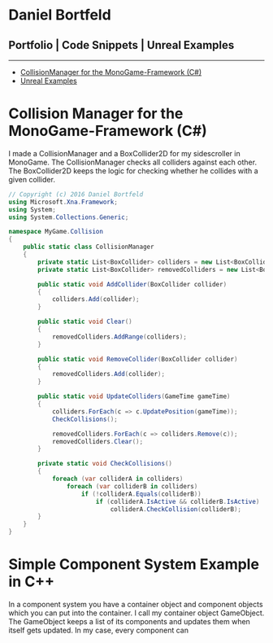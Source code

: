 # Daniel Bortfeld  

## Portfolio | Code Snippets | Unreal Examples  
***  

+ [CollisionManager for the MonoGame-Framework (C#)](https://ogoxhammerschild.github.io#Collision_Manager)
+ [Unreal Examples](https://ogoxhammerschild.github.io/Unreal-Examples/)   

<a name="Collision_Manager"/>

# Collision Manager for the MonoGame-Framework (C#)

I made a CollisionManager and a BoxCollider2D for my sidescroller in MonoGame. The CollisionManager checks all colliders against each other. The BoxCollider2D keeps the logic for checking whether he collides with a given collider.

```c#
// Copyright (c) 2016 Daniel Bortfeld
using Microsoft.Xna.Framework;
using System;
using System.Collections.Generic;

namespace MyGame.Collision
{
    public static class CollisionManager
    {
        private static List<BoxCollider> colliders = new List<BoxCollider>();
        private static List<BoxCollider> removedColliders = new List<BoxCollider>();

        public static void AddCollider(BoxCollider collider)
        {
            colliders.Add(collider);
        }

        public static void Clear()
        {
            removedColliders.AddRange(colliders);
        }

        public static void RemoveCollider(BoxCollider collider)
        {
            removedColliders.Add(collider);
        }

        public static void UpdateColliders(GameTime gameTime)
        {
            colliders.ForEach(c => c.UpdatePosition(gameTime));
            CheckCollisions();

            removedColliders.ForEach(c => colliders.Remove(c));
            removedColliders.Clear();
        }

        private static void CheckCollisions()
        {
            foreach (var colliderA in colliders)
                foreach (var colliderB in colliders)
                    if (!colliderA.Equals(colliderB))
                        if (colliderA.IsActive && colliderB.IsActive)
                            colliderA.CheckCollision(colliderB);
        }
    }
}
```


# Simple Component System Example in C++

In a component system you have a container object and component objects which you can put into the container. I call my container object GameObject.   
The GameObject keeps a list of its components and updates them when itself gets updated. In my case, every component can 
